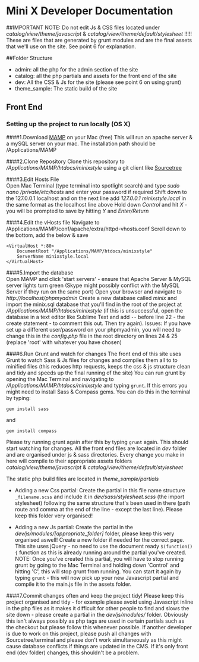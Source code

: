 # Mini X Developer Documentation

##IMPORTANT NOTE:
Do not edit Js & CSS files located under *catalog/view/theme/javascript* & *catalog/view/theme/default/stylesheet* !!!!!
These are files that are generated by grunt modules and are the final assets that we'll use on the site. See point 6 for explanation.

##Folder Structure
- admin: all the php for the admin section of the site
- catalog: all the php partials and assets for the front end of the site
- dev: All the CSS & Js for the site (please see point 6 on using grunt)
- theme_sample: The static build of the site

## Front End

### Setting up the project to run locally (OS X)

####1.Download [MAMP](https://www.mamp.info/en/) on your Mac (free)	
This will run an apache server & a mySQL server on your mac. The installation path should be /Applications/MAMP

####2.Clone Repository
Clone this repository to */Applications/MAMP/htdocs/minixstyle* using a git client like [Sourcetree](https://www.sourcetreeapp.com/)

####3.Edit Hosts File	   
Open Mac Terminal (type terminal into spotlight search) and type *sudo nano /private/etc/hosts* and enter your password if required
Shift down to the 127.0.0.1 localhost and on the next line add *127.0.0.1 minixstyle.local* in the same format as the localhost line above
Hold down *Control* and hit *X* - you will be prompted to save by hitting *Y* and *Enter/Return*

####4.Edit the vHosts file
Navigate to /Applications/MAMP/conf/apache/extra/httpd-vhosts.conf
Scroll down to the bottom, add the below & save
```
<VirtualHost *:80>
    DocumentRoot "/Applications/MAMP/htdocs/minixstyle"
    ServerName minixstyle.local
</VirtualHost> 
```

####5.Import the database		
Open MAMP and click 'start servers' - ensure that Apache Server & MySQL server lights turn green (Skype might possibly conflict with the MySQL Server if they run on the same port)
Open your browser and navigate to *http://localhost/phpmyadmin*
Create a new database called *minix* and import the minix.sql database that you'll find in the root of the project at */Applications/MAMP/htdocs/minixstyle* (if this is unsuccessful, open the database in a text editor like Sublime Text and add ```--``` before line 22 - the create statement - to comment this out. Then try again).
Issues: If you have set up a different user/password on your phpmyadmin, you will need to change this in the *config.php* file in the root directory on lines 24 & 25 (replace 'root' with whatever you have chosen)

####6.Run Grunt and watch for changes
The front end of this site uses Grunt to watch Sass & Js files for changes and compiles them all to to minified files (this reduces http requests, keeps the css & js structure clean and tidy and speeds up the final running of the site)
You can run grunt by opening the Mac Terminal and navigating to */Applications/MAMP/htdocs/minixstyle* and typing ```grunt```. 
If this errors you might need to install Sass & Compass gems. You can do this in the terminal by typing:
```
gem install sass
```
and
```
gem install compass
```
Please try running grunt again after this by typing ```grunt``` again. This should start watching for changes.
All the front end files are located in *dev* folder and are organised under js & sass directories. Every change you make in here will compile to their appropriate assets folders *catalog/view/theme/javascript* & *catalog/view/theme/default/stylesheet*

The static php build files are located in *theme_sample/partials*

- Adding a new Css partial: Create the partial in this file name structure ```_filename.scss``` and include it in *dev/sass/stylesheet.scss* (the import stylesheet) following the same structure that's been used in there (path route and comma at the end of the line - except the last line). Please keep this folder very organised!

- Adding a new Js partial: Create the partial in the *dev/js/modules/[appropriate_folder]* folder, please keep this very organised aswell! Create a new folder if needed for the correct page. This site uses jQuery - no need to use the document ready ```$(function() {``` function as this is already running around the partial you've created. 
NOTE: Once you've created this partial, you will have to stop running grunt by going to the Mac Terminal and holding down 'Control' and hitting 'C', this will stop grunt from running. You can start it again by typing ```grunt``` - this will now pick up your new Javascript partial and compile it to the main.js file in the assets folder.


####7.Commit changes often and keep the project tidy!
Please keep this project organised and tidy - for example please avoid using Javascript inline in the php files as it makes it difficult for other people to find and slows the site down - please create a partial in the *dev/js/modules/* folder. Obviously this isn't always possibly as php tags are used in certain partials such as the checkout but please follow this whenever possible.
If another developer is due to work on this project, please push all changes with Sourcetree/terminal and please don't work simultaneously as this might cause database conflicts if things are updated in the CMS. If it's only front end (dev folder) changes, this shouldn't be a problem.











